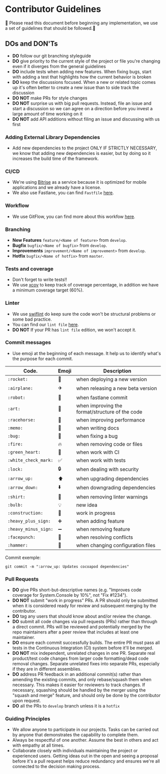 # Contributor Guidelines

:honeybee: Please read this document before beginning any implementation, we use a set of guidelines that should be followed.:honeybee:

## DOs and DON'Ts

- **DO** follow our git branching styleguide
- **DO** give priority to the current style of the project or file you&#39;re changing even if it diverges from the general guidelines
- **DO** include tests when adding new features. When fixing bugs, start with adding a test that highlights how the current behavior is broken
- **DO** keep the discussions focused. When a new or related topic comes up it&#39;s often better to create a new issue than to side track the discussion
- **DO NOT** make PRs for style changes
- **DO NOT** surprise us with big pull requests. Instead, file an issue and start a discussion so we can agree on a direction before you invest a large amount of time working on it
- **DO NOT** add API additions without filing an issue and discussing with us first

### Adding External Library Dependencies

- Add new dependencies to the project ONLY IF STRICTLY NECESSARY, we know that adding new dependencies is easier, but by doing so it increases the build time of the framework.

### CI/CD

- We're using [Bitrise](http://bitrise.io) as a service because it is optimized for mobile applications and we already have a license.
- We also use Fastlane, you can find `Fastfile` [here](https://github.com/stone-payments/sling-swift-sdk/blob/master/fastlane/Fastfile).

### Workflow

- We use GitFlow, you can find more about this workfow [here](http://nvie.com/posts/a-successful-git-branching-model/).

### Branching
-  **New Features** `feature/<Name of feature>` from `develop`.
-  **Bugfix** `bugfix/<Name of bugfix>` from `develop`.
-  **Improvements** `improvement/<Name of improvement>` from `develop`.
-  **Hotfix** `bugfix/<Name of hotfix>` from `master`.

### Tests and coverage

- Don't forget to write tests!!
- We use [xcov](https://github.com/nakiostudio/xcov) to keep track of coverage percentage, in addition we have a minimum coverage target (60%).

### Linter

- We use [swiflint](https://github.com/realm/SwiftLint) do keep sure the code won't be structural problems or some bad practice.
- You can find our `lint file` [here](https://github.com/stone-payments/sling-swift-sdk/blob/master/.swiftlint-ci.yml).
- **DO NOT** If your PR has `lint file` edition, we won't accept it.

### Commit messages 

- Use emoji at the beginning of each message. It help us to identify what's the purpose for each commit.

| Code.                 | Emoji               | Description                                     |
|-----------------------|---------------------|-------------------------------------------------|
| `:rocket:`            | :rocket:            | when deploying a new version					|
| `:airplane:`          | :airplane:          | when releasing a new beta version				|
| `:robot:`             | :robot:             | when fastlane commit							|
| `:art:`               | :art:               | when improving the format/structure of the code |
| `:racehorse:`         | :racehorse:         | when improving performance                      |
| `:memo:`              | :memo:              | when writing docs                               |
| `:bug:`               | :bug:               | when fixing a bug                               |
| `:fire:`              | :fire:              | when removing code or files                     |
| `:green_heart:`       | :green_heart:       | when work with CI                               |
| `:white_check_mark:`  | :white_check_mark:  | when work with tests                            |
| `:lock:`              | :lock:              | when dealing with security                      |
| `:arrow_up:`          | :arrow_up:          | when upgrading dependencies                     |
| `:arrow_down:`        | :arrow_down:        | when downgrading dependencies                   |
| `:shirt:`             | :shirt:             | when removing linter warnings                   |
| `:bulb:`              | :bulb:              | new idea                                        |
| `:construction:`      | :construction:      | work in progress                                |
| `:heavy_plus_sign:`   | :heavy_plus_sign:   | when adding feature                             |
| `:heavy_minus_sign:`  | :heavy_minus_sign:  | when removing feature                           |
| `:facepunch:`         | :facepunch:         | when resolving conflicts                        |
| `:hammer:`            | :hammer:            | when changing configuration files               |


Commit exemple:
```
git commit -m ":arrow_up: Updates cocoapod dependencies"
```

### Pull Requests

- **DO** give PRs short-but-descriptive names (e.g. &quot;Improves code coverage for System.Console by 10%&quot;, not &quot;Fix #1234&quot;).
- **DO NOT** submit &quot;work in progress&quot; PRs. A PR should only be submitted when it is considered ready for review and subsequent merging by the contributor.
- **DO** tag any users that should know about and/or review the change.
- **DO** submit all code changes via pull requests (PRs) rather than through a direct commit. PRs will be reviewed and potentially merged by the repo maintainers after a peer review that includes at least one maintainer.
- **DO** ensure each commit successfully builds. The entire PR must pass all tests in the Continuous Integration (CI) system before it&#39;ll be merged.
- **DO NOT** mix independent, unrelated changes in one PR. Separate real product/test code changes from larger code formatting/dead code removal changes. Separate unrelated fixes into separate PRs, especially if they are in different assemblies.
- **DO** address PR feedback in an additional commit(s) rather than amending the existing commits, and only rebase/squash them when necessary. This makes it easier for reviewers to track changes. If necessary, squashing should be handled by the merger using the &quot;squash and merge&quot; feature, and should only be done by the contributor upon request.
- **DO** all the PRs to `develop` branch unless it is a `hotfix`

### Guiding Principles

- We allow anyone to participate in our projects. Tasks can be carried out by anyone that demonstrates the capability to complete them.
- Always be respectful of one another. Assume the best in others and act with empathy at all times.
- Collaborate closely with individuals maintaining the project or experienced users. Getting ideas out in the open and seeing a proposal before it's a pull request helps reduce redundancy and ensures we're all connected to the decision making process.
